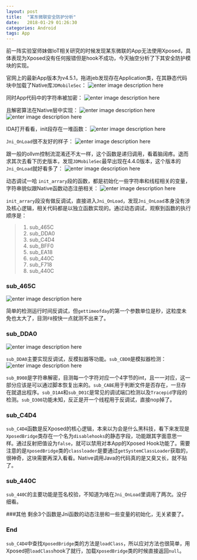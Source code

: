 ```yaml
---
layout: post
title:  "某东微联安全防护分析"
date:   2018-01-29 01:26:30
categories: Android
tags: App
---
```



 前一阵实验室师妹做IoT相关研究的时候发现某东微联的App无法使用Xposed，具体表现为Xposed没有任何报错但是hook不成功，今天抽空分析了下其安全防护模块的实现。

官网上的最新App版本为v4.5.1，拖进jeb发现存在Application类，在其静态代码块中加载了Native库`JDMobileSec`：
![enter image description here](http://imcczy.b0.upaiyun.com/2018-01-28-161035.png)

同时App代码中的字符串被加密：
![enter image description here](http://imcczy.b0.upaiyun.com/2018-01-28-161104.png)

且解密算法在Native层中实现：
![enter image description here](http://imcczy.b0.upaiyun.com/2018-01-28-161142.png)
![enter image description here](http://imcczy.b0.upaiyun.com/2018-01-28-161229.png)

IDA打开看看，init段存在一堆函数：
![enter image description here](http://imcczy.b0.upaiyun.com/2018-01-28-161539.png)

`Jni_OnLoad`很不友好的样子：
![enter image description here](http://imcczy.b0.upaiyun.com/2018-01-28-161839.png)

跟一般的ollvm控制流混淆还不太一样，这个函数是递归调用，看着脑阔疼。退而求其次去看下历史版本，发现`JDMobileSec`最早出现在4.4.0版本，这个版本的`Jni_OnLoad`就好看多了：
![enter image description here](http://imcczy.b0.upaiyun.com/2018-01-28-163626.png)

动态调试一哈
`init_arrary`段的函数，都是初始化一些字符串和线程相关的变量，字符串貌似跟Native函数动态注册相关：
![enter image description here](http://imcczy.b0.upaiyun.com/2018-01-28-163823.png)

`init_arrary`段没有做反调试，直接进入`Jni_OnLoad`，发现`Jni_OnLoad`本身没有涉及核心逻辑，相关代码都是以独立函数实现的。通过动态调试，观察到函数的执行顺序是：

> 1. sub_465C
> 2. sub_DDA0
> 3. sub_C4D4
> 4. sub_BFF0
> 5. sub_EA18
> 6. sub_440C
> 7. sub_F718
> 8. sub_440C

### sub_465C
![enter image description here](http://imcczy.b0.upaiyun.com/2018-01-28-165139.png)

简单的检测运行时间反调试，但`gettimeofday`的第一个参数单位是秒，这粒度未免也太大了，目测`F8`按快一点就测不出来了。

### sub_DDA0
![enter image description here](http://imcczy.b0.upaiyun.com/2018-01-28-165729.png)


`sub_DDA0`主要实现反调试，反模拟器等功能。`sub_CBD0`是模拟器检测：
![enter image description here](http://imcczy.b0.upaiyun.com/2018-01-28-170007.png)

`sub_B908`是字符串解密，目测每一个字符对应一个4字节的int，且一一对应，这一部分应该是可以通过脚本恢复出来的。`sub_CABE`用于判断文件是否存在，一旦存在就退出程序。`sub_D1A4`和`sub_D01C`是常见的调试端口检测以及`Tracepid`字段的检测。`sub_D300`功能未知，反正是开一个线程用于反调试，直接nop掉了。

### sub_C4D4
`sub_C4D4`函数是反Xposed的核心逻辑，本来以为会是什么黑科技，看下来发现是`XposedBridge`类存在一个名为`disablehooks`的静态字段，功能跟其字面意思一样。通过反射把值设为`false`，就可以禁用对本App的Xposed Hook功能了。需要注意的是`XposedBridge`类的`classloader`是要通过`getSystemClassLoader`获取的，很神奇，这块需要再深入看看。Native调用Java的代码真的是又臭又长，就不贴了。

### sub_440C
`sub_440C`的主要功能是签名校验，不知道为啥在`Jni_OnLoad`里调用了两次。没仔细看。

###其他
剩余3个函数是Jni函数的动态注册和一些变量的初始化，无关紧要了。

### End
`sub_C4D4`中查找`XposedBridge`类的方法是`loadClass`，所以应对方法也很简单，用Xposed把`loadClass`hook了就行，加载`XposedBridge`类的时候直接返回`null`。